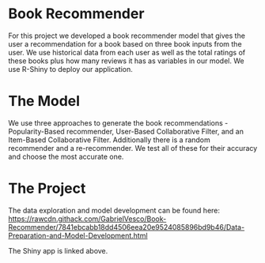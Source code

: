 # Book Recommender
For this project we developed a book recommender model that gives the user a recommendation for a book based on three book inputs from the user. We use historical data from each user as well as the total ratings of these books plus how many reviews it has as variables in our model. We use R-Shiny to deploy our application.

# The Model
We use three approaches to generate the book recommendations - Popularity-Based recommender, User-Based Collaborative Filter, and an Item-Based Collaborative Filter. Additionally there is a random recommender and a re-recommender. We test all of these for their accuracy and choose the most accurate one.

# The Project
The data exploration and model development can be found here: https://rawcdn.githack.com/GabrielVesco/Book-Recommender/7841ebcabb18dd4506eea20e9524085896bd9b46/Data-Preparation-and-Model-Development.html

The Shiny app is linked above.
